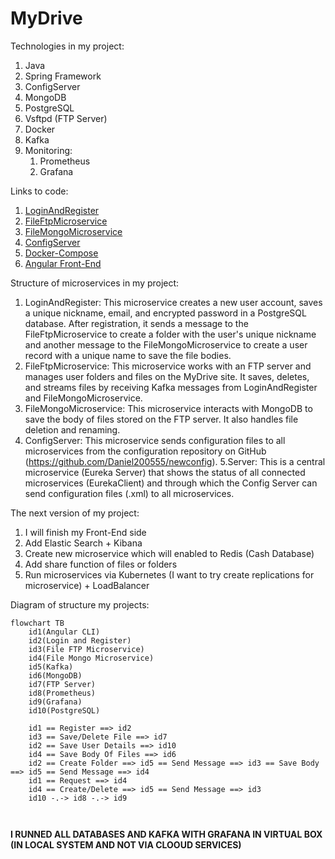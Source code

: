 # MyDrive

Technologies in my project:
1. Java
2. Spring Framework
3. ConfigServer
4. MongoDB
5. PostgreSQL
6. Vsftpd (FTP Server)
7. Docker
8. Kafka
9. Monitoring:
	1. Prometheus 
	2. Grafana

Links to code:
1. [LoginAndRegister](https://github.com/Daniel200555/LoginAndRegister)
2. [FileFtpMicroservice](https://github.com/Daniel200555/FileFtpMicroservice)
3. [FileMongoMicroservice](https://github.com/Daniel200555/FileMongoMicroservice)
4. [ConfigServer](https://github.com/Daniel200555/ConfigServer)
5. [Docker-Compose](https://github.com/Daniel200555/runner)
6. [Angular Front-End](https://github.com/Daniel200555/angular-front)

Structure of microservices in my project:
1. LoginAndRegister: This microservice creates a new user account, saves a unique nickname, email, and encrypted password in a PostgreSQL database. After registration, it sends a message to the FileFtpMicroservice to create a folder with the user's unique nickname and another message to the FileMongoMicroservice to create a user record with a unique name to save the file bodies.
2. FileFtpMicroservice: This microservice works with an FTP server and manages user folders and files on the MyDrive site. It saves, deletes, and streams files by receiving Kafka messages from LoginAndRegister and FileMongoMicroservice.
3. FileMongoMicroservice: This microservice interacts with MongoDB to save the body of files stored on the FTP server. It also handles file deletion and renaming.
4. ConfigServer: This microservice sends configuration files to all microservices from the configuration repository on GitHub (https://github.com/Daniel200555/newconfig).
5.Server: This is a central microservice (Eureka Server) that shows the status of all connected microservices (EurekaClient) and through which the Config Server can send configuration files (.xml) to all microservices.

The next version of my project:
1. I will finish my Front-End side
2. Add Elastic Search + Kibana
3. Create new microservice which will enabled to Redis (Cash Database)
4. Add share function of files or folders
5. Run microservices via Kubernetes (I want to try create replications for microservice) + LoadBalancer

Diagram of structure my projects:

```mermaid
flowchart TB
    id1(Angular CLI)
    id2(Login and Register)
    id3(File FTP Microservice)
    id4(File Mongo Microservice)
    id5(Kafka)
    id6(MongoDB)
    id7(FTP Server)
    id8(Prometheus)
    id9(Grafana)
    id10(PostgreSQL)
    
    id1 == Register ==> id2
    id3 == Save/Delete File ==> id7
    id2 == Save User Details ==> id10
    id4 == Save Body Of Files ==> id6
    id2 == Create Folder ==> id5 == Send Message ==> id3 == Save Body ==> id5 == Send Message ==> id4
    id1 == Request ==> id4
    id4 == Create/Delete ==> id5 == Send Message ==> id3
    id10 -.-> id8 -.-> id9

	
```

**I RUNNED ALL DATABASES AND KAFKA WITH GRAFANA IN VIRTUAL BOX (IN LOCAL SYSTEM AND NOT VIA CLOOUD SERVICES)**
